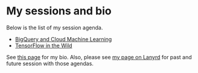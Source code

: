 # My sessions and bio

Below is the list of my session agenda.

- [BigQuery and Cloud Machine Learning](BigQuery%20and%20Cloud%20Machine%20Learning.md)
- [TensorFlow in the Wild](TensorFlow%20in%20the%20Wild.md)

See [this page](bio.md) for my bio. Also, please see [my page on Lanyrd](http://lanyrd.com/profile/kazunori_279/) for past and future session with those agendas.
